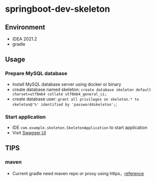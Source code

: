 # springboot-dev-skeleton

## Environment

+ IDEA 2021.2
+ gradle

## Usage

### Prepare MySQL database
+ Install MySQL database server using docker or binary
+ create database named skeleton: `create database skeleton default charset=utf8mb4 collate utf8mb4_general_ci;`
+ create database user: `grant all privileges on skeleton.* to skeleton@'%' identified by 'password4skeleton';`;

### Start application
+ IDE `com.example.skeleton.SkeletonApplication` to start application
+ Visit [Swagger UI](http://localhost:8080/swagger-ui/index.html?configUrl=/v3/api-docs/swagger-config)

## TIPS

### maven
+ Current gradle need maven repo or proxy using https，[reference](https://support.sonatype.com/hc/en-us/articles/360041287334)